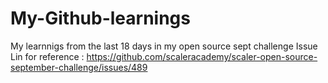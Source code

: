 # My-Github-learnings
My learnnigs from the last 18 days in my open source sept challenge
Issue Lin for reference : https://github.com/scaleracademy/scaler-open-source-september-challenge/issues/489

